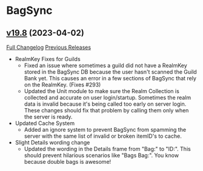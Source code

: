 # BagSync

## [v19.8](https://github.com/Xruptor/BagSync/tree/v19.8) (2023-04-02)
[Full Changelog](https://github.com/Xruptor/BagSync/compare/v19.7...v19.8) [Previous Releases](https://github.com/Xruptor/BagSync/releases)

- RealmKey Fixes for Guilds  
    * Fixed an issue where sometimes a guild did not have a RealmKey stored in the BagSync DB because the user hasn't scanned the Guild Bank yet.  This causes an error in a few sections of BagSync that rely on the RealmKey. (Fixes #293)  
    * Updated the Unit module to make sure the Realm Collection is collected and accurate on user login/startup.  Sometimes the realm data is invalid because it's being called too early on server login.  These changes should fix that problem by calling them only when the server is ready.  
- Updated Cache System  
    * Added an ignore system to prevent BagSync from spamming the server with the same list of invalid or broken itemID's to cache.  
- Slight Details wording change  
    * Updated the wording in the Details frame from "Bag:" to "ID:".  This should prevent hilarious scenarios like "Bags Bag:".  You know because double bags is awesome!  